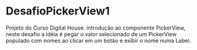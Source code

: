 # DesafioPickerView1
Projeto do Curso Digital House. introdução ao componente PickerView, neste desafio a idéia é pegar o valor selecionado de um PickerView populado com nomes ao clicar em um botão e exibir o nome numa Label.
